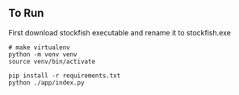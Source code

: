 ## To Run

First download stockfish executable and rename it to stockfish.exe

```
# make virtualenv
python -m venv venv
source venv/bin/activate

pip install -r requirements.txt
python ./app/index.py
```